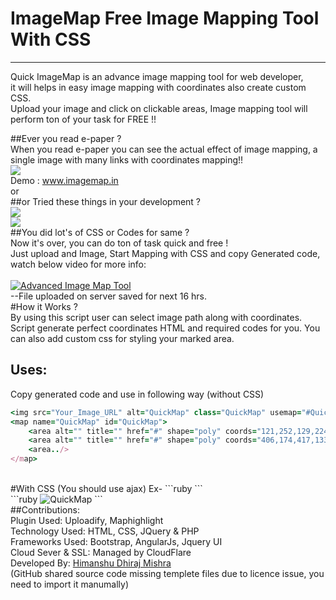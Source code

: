 # ImageMap Free Image Mapping Tool With CSS
<hr>
<p>Quick ImageMap is an advance image mapping tool for web developer,<br>
 it will helps in easy image mapping  with coordinates also create custom CSS.<br>
 Upload your image and click on clickable areas,
Image mapping tool will perform ton of your task for FREE !!</p>

##Ever you read e-paper ?
<br>
When you read e-paper you can see the actual effect of image mapping, a single image with many links with coordinates mapping!! <br>
<img src="https://www.imagemap.in/img/epaper.gif">
<br>
Demo : <a href="https://www.imagemap.in/"> www.imagemap.in </a>
<br>
or
<br>
##or Tried these things in your development ?
<br>
<img src="https://www.imagemap.in/img/social.gif">
<br>
<img src="https://www.imagemap.in/img/map.gif">
<br>
##You did lot's of CSS or Codes for same ?
<br>
Now it's over, you can do ton of task quick and free ! <br>
Just upload and Image, Start Mapping with CSS and copy Generated code, watch below video for more info: <br>
<br>
[![Advanced Image Map Tool](https://raw.githubusercontent.com/himstar/ImageMap/master/images/github.PNG)](http://www.youtube.com/watch?v=waUY9mjTOwQ)
<br>
--File uploaded on server saved for next 16 hrs.
<br>
#How it Works ?
<br> By using this script user can select image path along with coordinates. Script generate perfect coordinates HTML and required codes for you. You can also add custom css for styling your marked area.
<br>
## Uses:
Copy generated code and use in following way (without CSS)
<br>
```ruby
<img src="Your_Image_URL" alt="QuickMap" class="QuickMap" usemap="#QuickMap" />
<map name="QuickMap" id="QuickMap">
    <area alt="" title="" href="#" shape="poly" coords="121,252,129,224,121,189,136,156,172,143,217,156,255,145,301,169,340,210,316,234,327,268,332,304,328,318,326,364,326,382,332,387,332,402,337,415,339,443,338,477,340,494,345,508,342,510,342,524,341,538,329,542,313,542,297,528,300,505,294,513,282,518,271,523,266,530,275,535,276,543,280,547,157,550,164,520,155,515,139,508,132,505,131,511,139,521,136,531,126,540,110,538,103,536,99,522,97,501,104,483,102,408,105,401,109,373,111,303,106,283" />
    <area alt="" title="" href="#" shape="poly" coords="406,174,417,133,445,103,464,88,497,75,538,77,580,92,605,110,617,139,620,149,622,168,627,180,633,190,633,198,625,215,628,245,627,284,628,319,625,350,626,387,627,399,637,406,638,415,640,422,641,434,640,440,638,448,637,474,635,494,645,500,642,514,636,535,607,542,589,520,577,521,582,534,592,547,459,547,439,516,441,535,411,540,391,518,404,391,411,366,411,218" />
    <area../>
</map>
```
<br>
#With CSS (You should use ajax)
Ex-
```ruby
<script type="text/javascript" src="https://ajax.googleapis.com/ajax/libs/jquery/1.9.0/jquery.min.js"></script>
```
 <br>
```ruby
<img src="Your_Image_URL.jpg" alt="QuickMap" class="QuickMap" usemap="#QuickMap" />
<map name="QuickMap" id="QuickMap">
    <area alt="" title="" href="#" shape="poly" coords="121,252,129,224,121,189,136,156,172,143,217,156,255,145,301,169,340,210,316,234,327,268,332,304,328,318,326,364,326,382,332,387,332,402,337,415,339,443,338,477,340,494,345,508,342,510,342,524,341,538,329,542,313,542,297,528,300,505,294,513,282,518,271,523,266,530,275,535,276,543,280,547,157,550,164,520,155,515,139,508,132,505,131,511,139,521,136,531,126,540,110,538,103,536,99,522,97,501,104,483,102,408,105,401,109,373,111,303,106,283" />
    <area alt="" title="" href="#" shape="poly" coords="406,174,417,133,445,103,464,88,497,75,538,77,580,92,605,110,617,139,620,149,622,168,627,180,633,190,633,198,625,215,628,245,627,284,628,319,625,350,626,387,627,399,637,406,638,415,640,422,641,434,640,440,638,448,637,474,635,494,645,500,642,514,636,535,607,542,589,520,577,521,582,534,592,547,459,547,439,516,441,535,411,540,391,518,404,391,411,366,411,218" />
    <area../>
</map>
<script type="text/javascript">
    function QuickImageMap(){
        $.fn.QuickMap.defaults = {
        fill: true,
        // fillColor: '000000',
        fillOpacity: 0,
        stroke: true,
        strokeColor: 'F05F40',
        strokeOpacity: 1,
        strokeWidth: 6,
        fade: true,
        alwaysOn: false,
        neverOn: false,
        groupBy: false,
        wrapClass: true,
        // plenty of shadow:
        shadow: false,
        shadowX: 0,
        shadowY: 0,
        shadowRadius: 6,
        // shadowColor: '000000',
        shadowOpacity: 0.8,
        shadowPosition: 'outside',
        shadowFrom: false
        }
    };
    $(function() {
        $('.QuickMap').QuickMap({
            fillColor: 'ffffff'
        });
    });
</script>
<script type="text/javascript" src="https://www.imagemap.in/quickmap/QuickMap.js"></script> 
```
<br>
##Contributions:
<br>
Plugin Used: Uploadify, Maphighlight <br>
Technology Used: HTML, CSS, JQuery & PHP <br>
Frameworks Used: Bootstrap, AngularJs, Jquery UI <br>
Cloud Sever & SSL: Managed by CloudFlare <br>
Developed By: <a href="https://www.himstar.info"> Himanshu Dhiraj Mishra </a><br>
(GitHub shared source code missing templete files due to licence issue, you need to import it manumally)

